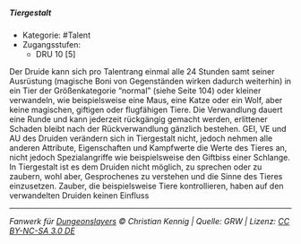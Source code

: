 <!---
Dies ist ein Fanwerk für DUNGEONSLAYERS © von Christian Kennig

Quellen:      [Dungeonslayers Grundregelwerk](https://dungeonslayers.net/download/Dungeonslayers4.pdf)
              [Talentbeschreibungen](https://www.f-space.de/ds4/tools-talentcards.html)
License:      [CC-BY-NC-SA 4.0](https://creativecommons.org/licenses/by-nc-sa/4.0/deed.de)
Richtlinien:  [Fanwerkrichtlinien](https://www.dungeonslayers.net/fanwerk-richtlinien/)
Autor:        Zauberlehrling
-->

##### Tiergestalt

- Kategorie: #Talent
- Zugangsstufen:
  - DRU 10 [5]

Der Druide kann sich pro Talentrang einmal alle 24 Stunden samt seiner Ausrüstung (magische Boni von Gegenständen wirken dadurch weiterhin) in ein Tier der Größenkategorie “normal” (siehe Seite 104) oder kleiner verwandeln, wie beispielsweise eine Maus, eine Katze oder ein Wolf, aber keine magischen, giftigen oder flugfähigen Tiere. Die Verwandlung dauert eine Runde und kann jederzeit rückgängig gemacht werden, erlittener Schaden bleibt nach der Rückverwandlung gänzlich bestehen. GEI, VE und AU des Druiden verändern sich in Tiergestalt nicht, jedoch nehmen alle anderen Attribute, Eigenschaften und Kampfwerte die Werte des Tieres an, nicht jedoch Spezialangriffe wie beispielsweise den Giftbiss einer Schlange. In Tiergestalt ist es dem Druiden nicht möglich, zu sprechen oder zu zaubern, wohl aber, Gesprochenes zu verstehen und die Sinne des Tieres einzusetzen. Zauber, die beispielsweise Tiere kontrollieren, haben auf den verwandelten Druiden keinen Einfluss

---

_Fanwerk für [Dungeonslayers](https://www.dungeonslayers.net/) © Christian Kennig | Quelle: GRW | Lizenz: [CC BY-NC-SA 3.0 DE](https://creativecommons.org/licenses/by-nc-sa/3.0/de/)_
